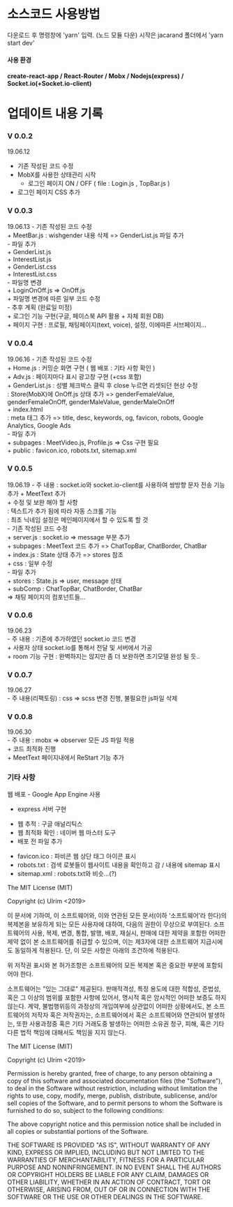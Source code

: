 <h1>소스코드 사용방법</h1>
다운로드 후 명령창에 'yarn' 입력. (노드 모듈 다운) 
시작은 jacarand 폴더에서 'yarn start dev' 

#### 사용 환경 
#### create-react-app / React-Router / Mobx / Nodejs(express) / Socket.io(+Socket.io-client) 

<h1>업데이트 내용 기록</h1>
<h3>V 0.0.2</h3>
 19.06.12 <br />

- 기존 작성된 코드 수정 <br />
- MobX를 사용한 상태관리 시작 <br />
  + 로그인 페이지 ON / OFF ( file : Login.js , TopBar.js ) <br />
- 로그인 페이지 CSS 추가 <br />
<h3>V 0.0.3</h3>
19.06.13 
- 기존 작성된 코드 수정 <br />
  + MeetBar.js : wishgender 내용 삭제 => GenderList.js 파일 추가 <br />
- 파일 추가 <br />
  + GenderList.js <br />
  + InterestList.js <br />
  + GenderList.css <br />
  + InterestList.css <br />
- 파일명 변경 <br />
  + LoginOnOff.js => OnOff.js <br />
  + 파일명 변경에 따른 일부 코드 수정 <br />
- 추후 계획 (완료일 미정) <br />
  + 로그인 기능 구현(구글, 페이스북 API 활용 + 자체 회원 DB) <br />
  + 페이지 구현 : 프로필, 채팅페이지(text, voice), 설정, 이에따른 서브페이지... <br />

  <h3>V 0.0.4</h3>
19.06.16 
- 기존 작성된 코드 수정 <br />
  + Home.js : 커밍순 화면 구현 ( 웹 배포 : 기타 사항 확인 ) <br />
  + Adv.js : 페이지마다 표시 광고창 구현 (+css 포함) <br />
  + GenderList.js : 성별 체크박스 클릭 후 close 누르면 리셋되던 현상 수정 <br />
    : Store(MobX)에 OnOff.js 상태 추가 => genderFemaleValue, genderFemaleOnOff, genderMaleValue, genderMaleOnOff <br />
  + index.html <br />
    : meta 태그 추가 => title, desc, keywords, og, favicon, robots, Google Analytics, Google Ads <br />
- 파일 추가 <br />
  + subpages : MeetVideo.js, Profile.js => Css 구현 필요<br />
  + public : favicon.ico, robots.txt, sitemap.xml<br />
 
<h3>V 0.0.5</h3>
19.06.19
- 주 내용 : socket.io와 socket.io-client를 사용하여 쌍방향 문자 전송 기능 추가
  + MeetText 추가<br />
  + 수정 및 보완 해야 할 사항<br />
    : 텍스트가 추가 됨에 따라 자동 스크롤 기능<br />
    : 최초 닉네임 설정은 메인페이지에서 할 수 있도록 할 것<br />
- 기존 작성된 코드 수정<br />
  + server.js : socket.io => message 부분 추가<br />
  + subpages : MeetText 코드 추가 => ChatTopBar, ChatBorder, ChatBar<br />
  + index.js : State 상태 추가 => stores 참조<br />
  + css : 일부 수정<br />
- 파일 추가<br />
  + stores : State.js => user, message 상태<br />
  + subComp : ChatTopBar, ChatBorder, ChatBar<br />
    => 채팅 페이지의 컴포넌트들...<br />

<h3>V 0.0.6</h3>
19.06.23 <br />
- 주 내용 : 기존에 추가하였던 socket.io 코드 변경 <br />
  + 사용자 상태 socket.io를 통해서 전달 및 서버에서 가공 <br />
  + room 기능 구현 : 완벽하지는 않지만 좀 더 보완하면 초기모델 완성 될 듯.. <br />

<h3>V 0.0.7</h3>
19.06.27 <br />
- 주 내용(리팩토링) : css => scss 변경 진행, 불필요한 js파일 삭제 <br />

<h3>V 0.0.8</h3>
19.06.30 <br />
- 주 내용 : mobx => observer 모든 JS 파일 적용 <br />
  + 코드 최적화 진행 <br />
  + MeetText 페이지내에서 ReStart 기능 추가 <br />

<h3>기타 사항</h3>
웹 배포
 - Google App Engine 사용<br />

 + express 서버 구현 <br />
- 웹 추적 : 구글 애널리틱스 <br />
- 웹 최적화 확인 : 네이버 웹 마스터 도구 <br />
- 배포 전 파일 추가 <br />
+ favicon.ico : 파비콘 웹 상단 태그 아이콘 표시 <br />
+ robots.txt : 검색 로봇들이 웹사이트 내용을 확인하고 감 / 내용에 sitemap 표시 <br />
+ sitemap.xml : robots.txt와 비슷...(?)<br />


The MIT License (MIT)<br />

Copyright (c) Ulrim <2019><br />

이 문서에 기하여, 이 소프트웨어와, 이와 연관된 모든 문서(이하 ‘소프트웨어’라 한다)의 복제본을 보유하게 되는 모든 사용자에 대하여, 다음의 권한이 무상으로 부여된다. 소프트웨어의 사용, 복제, 변경, 통합, 발행, 배포, 재실시, 판매에 대한 제약을 포함한 어떠한 제약 없이 본 소프트웨어를 취급할 수 있으며, 이는 제3자에 대한 소프트웨어 지급시에도 동일하게 적용된다. 단, 이 모든 사항은 아래의 조건하에 적용된다. <br />

위 저작권 표시와 본 허가조항은 소프트웨어의 모든 복제본 혹은 중요한 부분에 포함되어야 한다. <br />

소프트웨어는 "있는 그대로" 제공된다. 판매적격성, 특정 용도에 대한 적합성, 준법성, 혹은 그 이상의 범위를 포함한 사항에 있어서, 명시적 혹은 암시적인 어떠한 보증도 하지 않는다. 계약, 불법행위등의 과정상의 개입여부에 상관없이 어떠한 상황에서도, 본 소프트웨어의 저작자 혹은 저작권자는, 소프트웨어에서 혹은 소프트웨어와 연관되어 발생하는, 또한 사용과정중 혹은 기타 거래도중 발생하는 어떠한 소유권 청구, 피해, 혹은 기타 다른 법적 책임에 대해서도 책임을 지지 않는다.<br />

The MIT License (MIT)<br />

Copyright (c) Ulrim <2019><br />

Permission is hereby granted, free of charge, to any person obtaining a copy of this software and associated documentation files (the "Software"), to deal in the Software without restriction, including without limitation the rights to use, copy, modify, merge, publish, distribute, sublicense, and/or sell copies of the Software, and to permit persons to whom the Software is furnished to do so, subject to the following conditions: <br />

The above copyright notice and this permission notice shall be included in all copies or substantial portions of the Software. <br />

THE SOFTWARE IS PROVIDED "AS IS", WITHOUT WARRANTY OF ANY KIND, EXPRESS OR IMPLIED, INCLUDING BUT NOT LIMITED TO THE WARRANTIES OF MERCHANTABILITY, FITNESS FOR A PARTICULAR PURPOSE AND NONINFRINGEMENT. IN NO EVENT SHALL THE AUTHORS OR COPYRIGHT HOLDERS BE LIABLE FOR ANY CLAIM, DAMAGES OR OTHER LIABILITY, WHETHER IN AN ACTION OF CONTRACT, TORT OR OTHERWISE, ARISING FROM, OUT OF OR IN CONNECTION WITH THE SOFTWARE OR THE USE OR OTHER DEALINGS IN THE SOFTWARE.<br />
